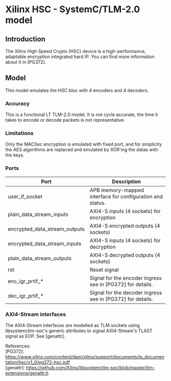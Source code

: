 # Xilinx HSC - SystemC/TLM-2.0 model

## Introduction

The Xilinx High Speed Crypto (HSC) device is a high-performance, adaptable
encryption integrated hard IP.  You can find more information about it in
[PG372].

## Model

This model emulates the HSC bloc with 4 encoders and 4 decoders.

### Accuracy

This is a functional LT TLM-2.0 model.  It is not cycle accurate, the time it
takes to encode or decode packets is not representative.

### Limitations

Only the MACSec encryption is emulated with fixed port, and for simplicity the
AES algorithms are replaced and emulated by XOR'ing the datas with the keys.

### Ports

| Port                          | Description                                                |
|-------------------------------|------------------------------------------------------------|
| user_if_socket                | APB memory-mapped interface for configuration and status.  |
| plain_data_stream_inputs      | AXI4-S inputs (4 sockets) for encryption                   |
| encrypted_data_stream_outputs | AXI4-S encrypted outputs (4 sockets)                       |
| encrypted_data_stream_inputs  | AXI4-S inputs (4 sockets) for decryption                   |
| plain_data_stream_outputs     | AXI4-S decrypted outputs (4 sockets)                       |
| rst                           | Reset signal                                               |
| enc_igr_prtif_*               | Signal for the encoder ingress see in [PG372] for details. |
| dec_igr_prtif_*               | Signal for the decoder ingress see in [PG372] for details. |

### AXI4-Stream interfaces

The AXI4-Stream interfaces are modelled as TLM sockets using libsystemctlm-soc's
generic attributes to signal AXI4-Stream's TLAST signal as EOP.  See [genattr].

References:  
[PG372]: https://www.xilinx.com/content/dam/xilinx/support/documents/ip_documentation/hsc/v1_0/pg372-hsc.pdf  
[genattr]: https://github.com/Xilinx/libsystemctlm-soc/blob/master/tlm-extensions/genattr.h  
